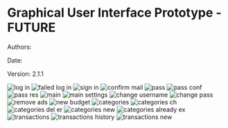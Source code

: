 # Graphical User Interface Prototype  - FUTURE

Authors:

Date:

Version: 2.1.1



![log in](guiV2/V2%20first%20page.png)
![failed log in](guiV2/V2%20error%20first%20page.png)
![sign in](guiV2/Sign%20in.png)
![confirm mail](guiV2/V2%20confirm%20mail.png)
![pass](guiV2/V2%20forgot%20password.png)
![pass conf](guiV2/V2%20forgot%20password%20confirm.png)
![pass res](guiV2/V2%20reset%20password.png)
![main](guiV2/V2%20main%20page.png)
![main settings](guiV2/V2%20main%20page%20settings.png)
![change username](guiV2/V2%20change%20username.png)
![change pass](guiV2/V2%20change%20password.png)
![remove ads](guiV2/V2%20main%20page%20remove%20ads.png)
![new budget](guiV2/V2%20main%20page%20new%20budget.png)
![categories](guiV2/V2%20categories%20.png)
![categories ch](guiV2/V2%20categories%20%20change.png)
![categories del er](guiV2/V2%20cat%20del%20error.png)
![categories new](guiV2/V2%20categories%20new.png)
![categories already ex](guiV2/V2%20category%20esists.png)
![transactions](guiV2/V2%20transactions.png)
![transactions history](guiV2/V2%20transactions%20history.png)
![transactions new](guiV2/v2transactions%20new.png)
